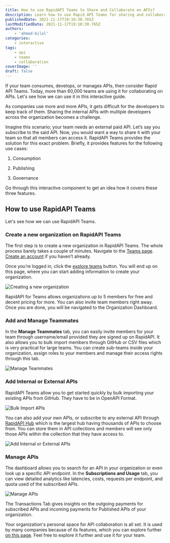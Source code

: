 ```yaml
---
title: How to use RapidAPI Teams to Share and Collaborate on APIs?
description: Learn how to use Rapid API Teams for sharing and collaborating on APIS.
publishedDate: 2021-11-17T19:10:30.765Z
lastModifiedDate: 2021-11-17T19:10:30.765Z
authors:
    - 'ahmad-bilal'
categories:
    - interactive
tags:
    - api
    - teams
    - collaboration
coverImage: ''
draft: false
---
```


<Lead>
	If your team consumes, develops, or manages APIs, then consider Rapid API
	Teams. Today, more than 60,000 teams are using it for collaborating on APIs.
	Let's see how we can use it in this interactive guide.
</Lead>

As companies use more and more APIs, it gets difficult for the developers to keep track of them. Sharing the internal APIs with multiple developers across the organization becomes a challenge.

Imagine this scenario; your team needs an external paid API. Let’s say you subscribe to the said API. Now, you would want a way to share it with your team so that all members can access it. RapidAPI Teams provides the solution for this exact problem. Briefly, it provides features for the following use cases:

1. Consumption

2. Publishing

3. Governance

Go through this interactive component to get an idea how it covers these three features.

<TeamsClient />

## How to use RapidAPI Teams

Let's see how we can use RapidAPI Teams.

### Create a new organization on RapidAPI Teams

The first step is to create a new organization in RapidAPI Teams. The whole process barely takes a couple of minutes. Navigate to the [Teams page](https://rapidapi.com/products/teams/?utm_source=RapidAPI.com/guides&utm_medium=DevRel&utm_campaign=DevRel). [Create an account](https://RapidAPI.com/auth/sign-up?referral=/hub?utm_source=RapidAPI.com/guides&utm_medium=DevRel&utm_campaign=DevRel) if you haven’t already.

Once you’re logged in, click the [explore teams](https://rapidapi.com/org/organizations/create?utm_source=RapidAPI.com/guides&utm_medium=DevRel&utm_campaign=DevRel) button. You will end up on this page, where you can start adding information to create your organization.

![Creating a new organization](https://raw.githubusercontent.com/RapidAPI/DevRel-Stack-Data/production/guides/posts/use-rapidapi-teams/images/create-org.png)

RapidAPI for Teams allows organizations up to 5 members for free and decent pricing for more. You can also invite team members right away. Once you are done, you will be navigated to the Organization Dashboard.

### Add and Manage Teammates

In the **Manage Teammates** tab, you can easily invite members for your team through username/email provided they are signed up on RapidAPI. It also allows you to bulk import members through GitHub or CSV files which is very practical for large teams. You can create sub-teams inside your organization, assign roles to your members and manage their access rights through this tab.

![Manage Teammates](https://raw.githubusercontent.com/RapidAPI/DevRel-Stack-Data/production/guides/posts/use-rapidapi-teams/images/manage-team.png)

### Add Internal or External APIs

RapidAPI Teams allow you to get started quickly by bulk importing your existing APIs from GitHub. They have to be in OpenAPI Format.

![Bulk Import APIs](https://raw.githubusercontent.com/RapidAPI/DevRel-Stack-Data/production/guides/posts/use-rapidapi-teams/images/bulk-import.png)

You can also add your own APIs, or subscribe to any external API through [RapidAPI Hub](https://rapidapi.com/hub?utm_source=RapidAPI.com/guides&utm_medium=DevRel&utm_campaign=DevRel) which is the largest hub having thousands of APIs to choose from. You can store them in API collections and members will see only those APIs within the collection that they have access to.

![Add Internal or External APIs](https://raw.githubusercontent.com/RapidAPI/DevRel-Stack-Data/production/guides/posts/use-rapidapi-teams/images/org-homepage.png)

### Manage APIs

The dashboard allows you to search for an API in your organization or even look up a specific API endpoint. In the **Subscriptions and Usage** tab, you can view detailed analytics like latencies, costs, requests per endpoint, and quota used of the subscribed APIs.

![Manage APIs](https://raw.githubusercontent.com/RapidAPI/DevRel-Stack-Data/production/guides/posts/use-rapidapi-teams/images/manage-apis.png)

The Transactions Tab gives insights on the outgoing payments for subscribed APIs and incoming payments for Published APIs of your organization.

Your organization's personal space for API collaboration is all set. It is used by many companies because of its features, which you can explore further [on this page](https://rapidapi.com/products/teams/?utm_source=RapidAPI.com/guides&utm_medium=DevRel&utm_campaign=DevRel). Feel free to explore it further and use it for your team.
